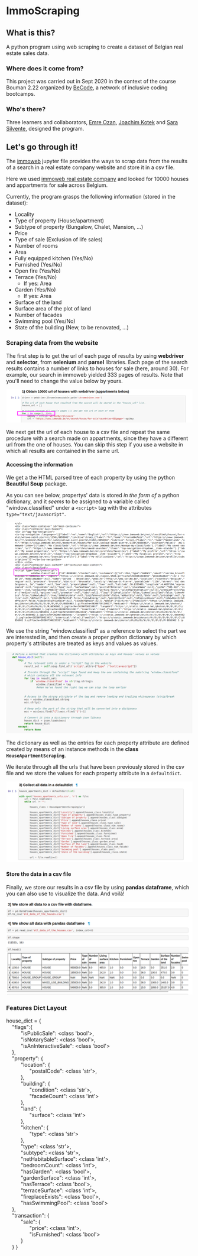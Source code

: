 # ImmoScraping

## What is this?

A python program using web scraping to create a dataset of Belgian real estate sales data.   

### Where does it come from?

This project was carried out in Sept 2020 in the context of the course Bouman 2.22 organized by [BeCode](https://github.com/becodeorg), a network of inclusive coding bootcamps.

### Who's there?

Three learners and collaborators, [Emre Ozan](https://github.com/mremreozan), [Joachim Kotek](https://github.com/jotwo) and [Sara Silvente](https://github.com/silventesa), designed the program.


## Let's go through it!

The [immoweb](https://github.com/mremreozan/immoweb_scraping/blob/master/immoweb.ipynb) jupyter file provides the ways to scrap data from the results of a search in a real estate company website and store it in a csv file.

Here we used [immoweb real estate company](https://www.immoweb.be/en) and looked for 10000 houses and appartments for sale across Belgium.

Currently, the program grasps the following information (stored in the dataset):
- Locality
- Type of property (House/apartment)
- Subtype of property (Bungalow, Chalet, Mansion, ...)
- Price
- Type of sale (Exclusion of life sales)
- Number of rooms
- Area
- Fully equipped kitchen (Yes/No)
- Furnished (Yes/No)
- Open fire (Yes/No)
- Terrace (Yes/No) 
    - If yes: Area
- Garden (Yes/No)
   - If yes: Area
- Surface of the land
- Surface area of the plot of land
- Number of facades
- Swimming pool (Yes/No)
- State of the building (New, to be renovated, ...)


### Scraping data from the website

The first step is to get the url of each page of results by using **webdriver** and **selector**, from **selenium** and **parsel** libraries. 
Each page of the search results contains a number of links to houses for sale (here, around 30). For example, our search in immoweb yielded 333 pages of results. Note that you'll need to change the value below by yours. 

![FIRST_CELL_ITERATING_RESULTS_PAGESURLS](/screenshots/sc1.png)

We next get the url of each house to a csv file and repeat the same procedure with a search made on appartments, since they have a different url from the one of houses. You can skip this step if you use a website in which all results are contained in the same url. 

#### Accessing the information

We get a the HTML parsed tree of each property by using the python **Beautiful Soup** package.

As you can see below, propertys' data is stored _in the form of_ a python dictionary, and it _seems_ to be assigned to a variable called "window.classified" under a ``<script>`` tag with the attributes ``type="text/javascript"``. 

![HTML_PROPERTY_WINDOW_CLASSIFIED](/screenshots/window_classified_good.png)

We use the string "window.classified" as a reference to select the part we are interested in, and then create a proper python dictionary by which property's attributes are treated as keys and values as values.

![CREATION_DICTIONAY](/screenshots/dictionary.png)

The dictionary as well as the entries for each property attribute are defined created by means of an instance methods in the **class `HouseApartmentScraping`**. 

We iterate through all the urls that have been previously stored in the csv file and we store the values for each property attribute in a ``defaultdict``.

![COLLECT_DEFAULTDICT](/screenshots/collect_defaultdict.png)

#### Store the data in a csv file

Finally, we store our results in a csv file by using **pandas dataframe**, which you can also use to visualize the data. And voilà!

![FINAL_CSV_PANDAS](/screenshots/store_csv_pandas.png)


### Features Dict Layout

house_dict = {
<br />&nbsp;&nbsp;&nbsp;        "flags":{
<br />&nbsp;&nbsp;&nbsp;        &nbsp; &nbsp; &nbsp;        "isPublicSale": <class 'bool'>,
<br />&nbsp;&nbsp;&nbsp;        &nbsp; &nbsp; &nbsp;        "isNotarySale": <class 'bool'>,
<br />&nbsp;&nbsp;&nbsp;        &nbsp; &nbsp; &nbsp;        "isAnInteractiveSale": <class 'bool'>
<br />&nbsp;&nbsp;&nbsp;        },
<br />&nbsp;&nbsp;&nbsp;        "property": {
<br />&nbsp;&nbsp;&nbsp;        &nbsp; &nbsp; &nbsp;        "location": {
<br />&nbsp;&nbsp;&nbsp;        &nbsp; &nbsp; &nbsp;        &nbsp; &nbsp; &nbsp;           "postalCode": <class 'str'>,
<br />&nbsp;&nbsp;&nbsp;        &nbsp; &nbsp; &nbsp;        },
<br />&nbsp;&nbsp;&nbsp;        &nbsp; &nbsp; &nbsp;        "building": {
<br />&nbsp;&nbsp;&nbsp;        &nbsp; &nbsp; &nbsp;        &nbsp; &nbsp; &nbsp;           "condition": <class 'str'>,
<br />&nbsp;&nbsp;&nbsp;        &nbsp; &nbsp; &nbsp;        &nbsp; &nbsp; &nbsp;           "facadeCount": <class 'int'>
<br />&nbsp;&nbsp;&nbsp;        &nbsp; &nbsp; &nbsp;        },
<br />&nbsp;&nbsp;&nbsp;        &nbsp; &nbsp; &nbsp;        "land": {
<br />&nbsp;&nbsp;&nbsp;        &nbsp; &nbsp; &nbsp;        &nbsp; &nbsp; &nbsp;           "surface": <class 'int'>
<br />&nbsp;&nbsp;&nbsp;        &nbsp; &nbsp; &nbsp;        },
<br />&nbsp;&nbsp;&nbsp;        &nbsp; &nbsp; &nbsp;        "kitchen": {
<br />&nbsp;&nbsp;&nbsp;        &nbsp; &nbsp; &nbsp;        &nbsp; &nbsp; &nbsp;           "type": <class 'str'>
<br />&nbsp;&nbsp;&nbsp;        &nbsp; &nbsp; &nbsp;        },
<br />&nbsp;&nbsp;&nbsp;        &nbsp; &nbsp; &nbsp;        "type": <class 'str'>,
<br />&nbsp;&nbsp;&nbsp;        &nbsp; &nbsp; &nbsp;        "subtype": <class 'str'>,
<br />&nbsp;&nbsp;&nbsp;        &nbsp; &nbsp; &nbsp;        "netHabitableSurface": <class 'int'>,
<br />&nbsp;&nbsp;&nbsp;        &nbsp; &nbsp; &nbsp;        "bedroomCount": <class 'int'>,
<br />&nbsp;&nbsp;&nbsp;        &nbsp; &nbsp; &nbsp;        "hasGarden": <class 'bool'>,
<br />&nbsp;&nbsp;&nbsp;        &nbsp; &nbsp; &nbsp;        "gardenSurface": <class 'int'>,
<br />&nbsp;&nbsp;&nbsp;        &nbsp; &nbsp; &nbsp;        "hasTerrace": <class 'bool'>,
<br />&nbsp;&nbsp;&nbsp;        &nbsp; &nbsp; &nbsp;        "terraceSurface": <class 'int'>,
<br />&nbsp;&nbsp;&nbsp;        &nbsp; &nbsp; &nbsp;        "fireplaceExists": <class 'bool'>,
<br />&nbsp;&nbsp;&nbsp;        &nbsp; &nbsp; &nbsp;        "hasSwimmingPool": <class 'bool'>
<br />&nbsp;&nbsp;&nbsp;        },
<br />&nbsp;&nbsp;&nbsp;        "transaction": {
<br />&nbsp;&nbsp;&nbsp;        &nbsp; &nbsp; &nbsp;        "sale": { 
<br />&nbsp;&nbsp;&nbsp;        &nbsp; &nbsp; &nbsp;        &nbsp; &nbsp; &nbsp;           "price": <class 'int'>,
<br />&nbsp;&nbsp;&nbsp;        &nbsp; &nbsp; &nbsp;        &nbsp; &nbsp; &nbsp;           "isFurnished": <class 'bool'>
<br />&nbsp;&nbsp;&nbsp;        &nbsp; &nbsp; &nbsp;        }
<br />&nbsp;&nbsp;&nbsp;        }
}
